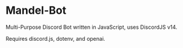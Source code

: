 # Mandel-Bot
Multi-Purpose Discord Bot written in JavaScript, uses DiscordJS v14.

Requires discord.js, dotenv, and openai.
